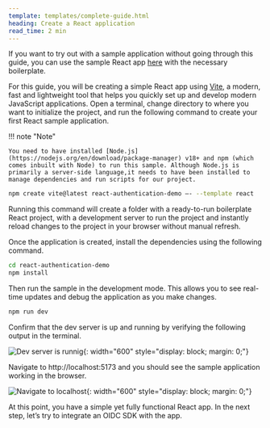```yaml
---
template: templates/complete-guide.html
heading: Create a React application
read_time: 2 min
---
```


If you want to try out with a sample application without going through this guide, you can use the sample React app [here](https://github.com/asgardeo/asgardeo-auth-react-sdk/tree/main/samples/asgardeo-react-app) with the necessary boilerplate. 

For this guide, you will be creating a simple React app using [Vite](https://vitejs.dev/), a modern, fast and lightweight tool that helps you quickly set up and develop modern JavaScript applications. Open a terminal, change directory to where you want to initialize the project, and run the following command to create your first React sample application.

!!! note "Note"

    You need to have installed [Node.js](https://nodejs.org/en/download/package-manager) v18+ and npm (which comes inbuilt with Node) to run this sample. Although Node.js is primarily a server-side language,it needs to have been installed to manage dependencies and run scripts for our project.

```bash
npm create vite@latest react-authentication-demo –- --template react
```

Running this command will create a folder with a ready-to-run boilerplate React project, with a development server to run the project and instantly reload changes to the project in your browser without manual refresh.

Once the application is created, install the dependencies using the following command.

```bash
cd react-authentication-demo
npm install
```

Then run the sample in the development mode. This allows you to see real-time updates and debug the application as you make changes.

```bash
npm run dev
```

Confirm that the dev server is up and running by verifying the following output in the terminal.

![Dev server is runnig]({{base_path}}/complete-guides/react/assets/img/image13.png){: width="600" style="display: block; margin: 0;"}

Navigate to http://localhost:5173 and you should see the sample application working in the browser.

![Navigate to localhost]({{base_path}}/complete-guides/react/assets/img/image6.png){: width="600" style="display: block; margin: 0;"}

At this point, you have a simple yet fully functional React app. In the next step, let’s try to integrate an OIDC SDK with the app. 
